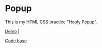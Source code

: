 # Popup

This is my HTML CSS practice "Hooly Popup".

[Demo](https://yuliiadikun.github.io/Popup/) |

[Code base](https://github.com/YuliiaDikun/Popup)

